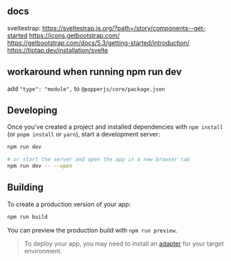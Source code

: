 ## docs

sveltestrap: https://sveltestrap.js.org/?path=/story/components--get-started
https://icons.getbootstrap.com/
https://getbootstrap.com/docs/5.3/getting-started/introduction/
https://tiptap.dev/installation/svelte

## workaround when running npm run dev

add `"type": "module",` to `@popperjs/core/package.json`

## Developing

Once you've created a project and installed dependencies with `npm install` (or `pnpm install` or `yarn`), start a development server:

```bash
npm run dev

# or start the server and open the app in a new browser tab
npm run dev -- --open
```

## Building

To create a production version of your app:

```bash
npm run build
```

You can preview the production build with `npm run preview`.

> To deploy your app, you may need to install an [adapter](https://kit.svelte.dev/docs/adapters) for your target environment.
